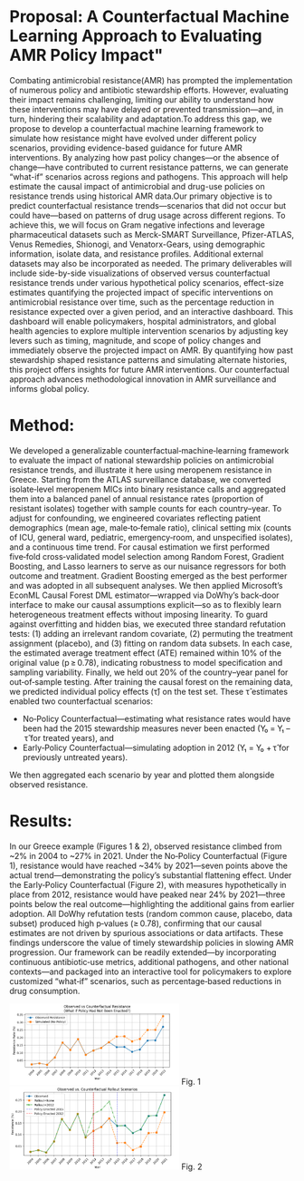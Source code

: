 # Proposal: A Counterfactual Machine Learning Approach to Evaluating AMR Policy Impact"
Combating antimicrobial resistance(AMR) has prompted the implementation of numerous policy and antibiotic stewardship efforts. However, evaluating their impact remains challenging, limiting our ability to understand how these interventions may have delayed or prevented transmission—and, in turn, hindering their scalability and adaptation.To address this gap, we propose to develop a counterfactual machine learning framework to simulate how resistance might have evolved under different policy scenarios, providing evidence-based guidance for future AMR interventions. By analyzing how past policy changes—or the absence of change—have contributed to current resistance patterns, we can generate “what-if” scenarios across regions and pathogens. This approach will help estimate the causal impact of antimicrobial and drug-use policies on resistance trends using historical AMR data.Our primary objective is to predict counterfactual resistance trends—scenarios that did not occur but could have—based on patterns of drug usage across different regions. To achieve this, we will focus on Gram negative infections and leverage pharmaceutical datasets such as Merck-SMART Surveillance, Pfizer-ATLAS, Venus Remedies, Shionogi, and Venatorx-Gears, using demographic information, isolate data, and resistance profiles. Additional external datasets may also be incorporated as needed. The primary deliverables will include side-by-side visualizations of observed versus counterfactual resistance trends under various hypothetical policy scenarios, effect-size estimates quantifying the projected impact of specific interventions on antimicrobial resistance over time, such as the percentage reduction in resistance expected over a given period, and an interactive dashboard. This dashboard will enable policymakers, hospital administrators, and global health agencies to explore multiple intervention scenarios by adjusting key levers such as timing, magnitude, and scope of policy changes and immediately observe the projected impact on AMR. By quantifying how past stewardship shaped resistance patterns and simulating alternate histories, this project offers insights for future AMR interventions. Our counterfactual approach advances methodological innovation in AMR surveillance and informs global policy.

# Method: 
We developed a generalizable counterfactual‐machine‐learning framework to evaluate the impact of national stewardship policies on antimicrobial resistance trends, and illustrate it here using meropenem resistance in Greece. Starting from the ATLAS surveillance database, we converted isolate‐level meropenem MICs into binary resistance calls and aggregated them into a balanced panel of annual resistance rates (proportion of resistant isolates) together with sample counts for each country–year. To adjust for confounding, we engineered covariates reflecting patient demographics (mean age, male‐to‐female ratio), clinical setting mix (counts of ICU, general ward, pediatric, emergency‐room, and unspecified isolates), and a continuous time trend.
For causal estimation we first performed five‑fold cross‑validated model selection among Random Forest, Gradient Boosting, and Lasso learners to serve as our nuisance regressors for both outcome and treatment. Gradient Boosting emerged as the best performer and was adopted in all subsequent analyses. We then applied Microsoft’s EconML Causal Forest DML estimator—wrapped via DoWhy’s back‑door interface to make our causal assumptions explicit—so as to flexibly learn heterogeneous treatment effects without imposing linearity. To guard against overfitting and hidden bias, we executed three standard refutation tests: (1) adding an irrelevant random covariate, (2) permuting the treatment assignment (placebo), and (3) fitting on random data subsets. In each case, the estimated average treatment effect (ATE) remained within 10% of the original value (p ≥ 0.78), indicating robustness to model specification and sampling variability.
Finally, we held out 20% of the country–year panel for out‑of‑sample testing. After training the causal forest on the remaining data, we predicted individual policy effects (τ̂) on the test set. These τ̂ estimates enabled two counterfactual scenarios:
- No‑Policy Counterfactual—estimating what resistance rates would have been had the 2015 stewardship measures never been enacted (Y₀ = Y₁ – τ̂ for treated years), and
- Early‑Policy Counterfactual—simulating adoption in 2012 (Y₁ = Y₀ + τ̂ for previously untreated years).
  
We then aggregated each scenario by year and plotted them alongside observed resistance.

# Results:
In our Greece example (Figures 1 & 2), observed resistance climbed from ~2% in 2004 to ~27% in 2021. Under the No‑Policy Counterfactual (Figure 1), resistance would have reached ~34% by 2021—seven points above the actual trend—demonstrating the policy’s substantial flattening effect. Under the Early‑Policy Counterfactual (Figure 2), with measures hypothetically in place from 2012, resistance would have peaked near 24% by 2021—three points below the real outcome—highlighting the additional gains from earlier adoption. All DoWhy refutation tests (random common cause, placebo, data subset) produced high p‑values (≥ 0.78), confirming that our causal estimates are not driven by spurious associations or data artifacts.
These findings underscore the value of timely stewardship policies in slowing AMR progression. Our framework can be readily extended—by incorporating continuous antibiotic‑use metrics, additional pathogens, and other national contexts—and packaged into an interactive tool for policymakers to explore customized “what‑if” scenarios, such as percentage‑based reductions in drug consumption.

<img src="./readme.img/Figure-1.png" width=300>
Fig. 1

<img src="./readme.img/Figure-2.png" width=300>
Fig. 2
